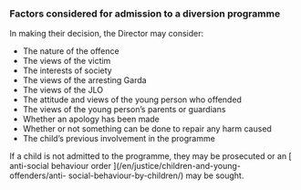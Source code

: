###  Factors considered for admission to a diversion programme

In making their decision, the Director may consider:

  * The nature of the offence 
  * The views of the victim 
  * The interests of society 
  * The views of the arresting Garda 
  * The views of the JLO 
  * The attitude and views of the young person who offended 
  * The views of the young person’s parents or guardians 
  * Whether an apology has been made 
  * Whether or not something can be done to repair any harm caused 
  * The child’s previous involvement in the programme 

If a child is not admitted to the programme, they may be prosecuted or an [
anti-social behaviour order ](/en/justice/children-and-young-offenders/anti-
social-behaviour-by-children/) may be sought.
